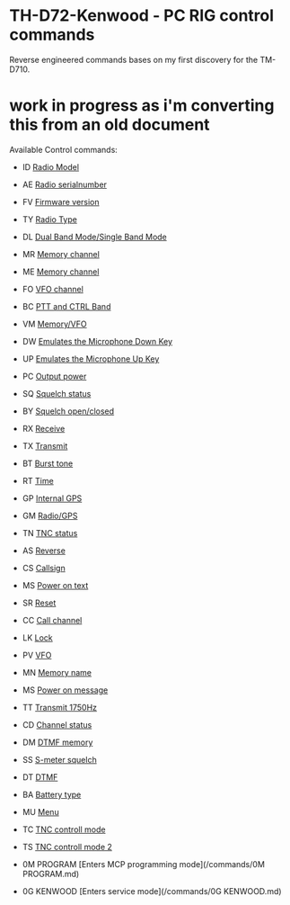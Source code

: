 # TH-D72-Kenwood - PC RIG control commands

Reverse engineered commands bases on my first discovery for the TM-D710.

# work in progress as i'm converting this from an old document

Available Control commands:


- ID	[Radio Model](/commands/ID.md)

- AE	[Radio serialnumber](/commands/AE.md)

- FV	[Firmware version](/commands/FV.md)

- TY	[Radio Type](/commands/TY.md)

- DL	[Dual Band Mode/Single Band Mode](/commands/DL.md)

- MR	[Memory channel](/commands/MR.md)

- ME	[Memory channel](/commands/ME.md)

- FO	[VFO channel](/commands/FO.md)

- BC	[PTT and CTRL Band](/commands/BC.md)

- VM	[Memory/VFO](/commands/VM.md)

- DW	[Emulates the Microphone Down Key](/commands/DW.md)

- UP	[Emulates the Microphone Up Key](/commands/UP.md)

- PC	[Output power](/commands/PC.md)

- SQ	[Squelch status](/commands/SQ.md)

- BY	[Squelch open/closed](/commands/BY.md)

- RX	[Receive](/commands/RX.md)

- TX	[Transmit](/commands/TX.md)

- BT	[Burst tone](/commands/BT.md)

- RT	[Time](/commands/RT.md)

- GP	[Internal GPS](/commands/GP.md)

- GM	[Radio/GPS](/commands/GM.md)

- TN	[TNC status](/commands/TN.md)

- AS	[Reverse](/commands/AS.md)

- CS	[Callsign](/commands/CS.md)

- MS	[Power on text](/commands/MS.md)

- SR	[Reset](/commands/SR.md)

- CC	[Call channel](/commands/CC.md)

- LK	[Lock](/commands/LK.md)

- PV	[VFO](/commands/PV.md)

- MN	[Memory name](/commands/MN.md)

- MS	[Power on message](/commands/MS.md)

- TT	[Transmit 1750Hz](/commands/TT.md)

- CD	[Channel status](/commands/CD.md)

- DM	[DTMF memory](/commands/DM.md)

- SS	[S-meter squelch](/commands/SS.md)

- DT	[DTMF](/commands/DT.md)

- BA	[Battery type](/commands/BA.md)

- MU	[Menu](/commands/MU.md)

- TC	[TNC controll mode](/commands/TC.md)

- TS	[TNC controll mode 2](/commands/TS.md)

- 0M PROGRAM	[Enters MCP programming mode](/commands/0M PROGRAM.md)

- 0G KENWOOD	[Enters service mode](/commands/0G KENWOOD.md)
